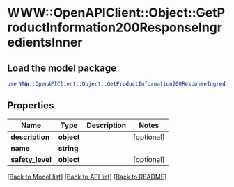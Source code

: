 # WWW::OpenAPIClient::Object::GetProductInformation200ResponseIngredientsInner

## Load the model package
```perl
use WWW::OpenAPIClient::Object::GetProductInformation200ResponseIngredientsInner;
```

## Properties
Name | Type | Description | Notes
------------ | ------------- | ------------- | -------------
**description** | **object** |  | [optional] 
**name** | **string** |  | 
**safety_level** | **object** |  | [optional] 

[[Back to Model list]](../README.md#documentation-for-models) [[Back to API list]](../README.md#documentation-for-api-endpoints) [[Back to README]](../README.md)


